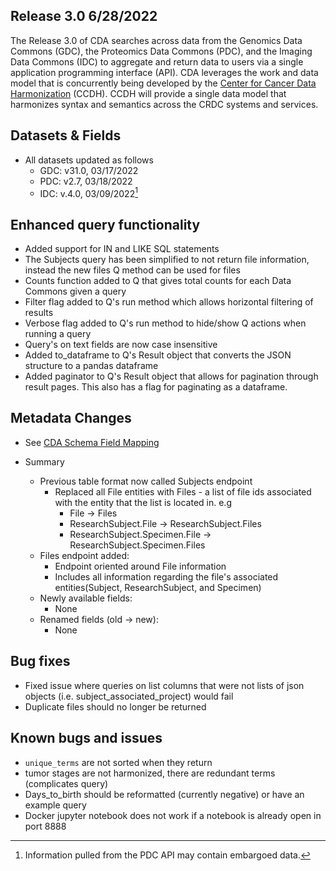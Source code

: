 

## Release 3.0 6/28/2022

The Release 3.0 of CDA searches across data from the Genomics Data Commons (GDC), the Proteomics Data Commons (PDC), and the Imaging Data Commons (IDC) to aggregate and return data to users via a single application programming interface (API). CDA leverages the work and data model that is concurrently being developed by the [Center for Cancer Data Harmonization](https://datascience.cancer.gov/data-commons/center-cancer-data-harmonization-ccdh) (CCDH). CCDH will provide a single data model that harmonizes syntax and semantics across the CRDC systems and services.

## Datasets & Fields

* All datasets updated as follows
    * GDC: v31.0, 03/17/2022
    * PDC: v2.7, 03/18/2022
    * IDC: v.4.0, 03/09/2022[^1]

[^1]:Information pulled from the PDC API may contain embargoed data.

## Enhanced query functionality

* Added support for IN and LIKE SQL statements
* The Subjects query has been simplified to not return file information, instead the new files Q method can be used for files
* Counts function added to Q that gives total counts for each Data Commons given a query
* Filter flag added to Q's run method which allows horizontal filtering of results
* Verbose flag added to Q's run method to hide/show Q actions when running a query
* Query's on text fields are now case insensitive
* Added to_dataframe to Q's Result object that converts the JSON structure to a pandas dataframe
* Added paginator to Q's Result object that allows for pagination through result pages. This also has a flag for paginating as a dataframe.


## Metadata Changes

* See [CDA Schema Field Mapping](../Schema/overview_mapping.md)

* Summary
    * Previous table format now called Subjects endpoint
        * Replaced all File entities with Files - a list of file ids associated with the entity that the list is located in. e.g
            * File -> Files
            * ResearchSubject.File -> ResearchSubject.Files
            * ResearchSubject.Specimen.File -> ResearchSubject.Specimen.Files
    * Files endpoint added:
        * Endpoint oriented around File information
        * Includes all information regarding the file's associated entities(Subject, ResearchSubject, and Specimen)
    * Newly available fields:
        * None
    * Renamed fields (old -> new):
        * None


## Bug fixes

* Fixed issue where queries on list columns that were not lists of json objects (i.e. subject_associated_project) would fail
* Duplicate files should no longer be returned


## Known bugs and issues

* `unique_terms` are not sorted when they return
* tumor stages are not harmonized, there are redundant terms (complicates query)
* Days_to_birth should be reformatted (currently negative) or have an example query
* Docker jupyter notebook does not work if a notebook is already open in port 8888

<!-- Footnotes themselves at the bottom. -->
